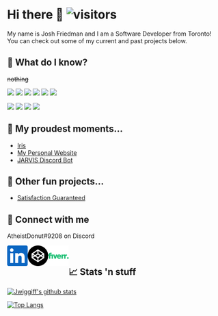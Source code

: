 # Hi there 👋 ![visitors](https://visitor-badge.glitch.me/badge?page_id=Jwiggiff)
My name is Josh Friedman and I am a Software Developer from Toronto! You can check out some of my current and past projects below.

## &#129504; What do I know?
~~nothing~~

![](https://img.shields.io/badge/Language-JavaScript-informational?style=flat&logo=JavaScript&logoColor=white&color=brightgreen)
![](https://img.shields.io/badge/Language-HTML5-informational?style=flat&logo=HTML5&logoColor=white&color=brightgreen)
![](https://img.shields.io/badge/Language-CSS3-informational?style=flat&logo=CSS3&logoColor=white&color=brightgreen)
![](https://img.shields.io/badge/Language-Flutter-informational?style=flat&logo=Flutter&logoColor=white&color=yellow)
![](https://img.shields.io/badge/Language-Java-informational?style=flat&logo=Java&logoColor=white&color=orange)
![](https://img.shields.io/badge/Language-Python-informational?style=flat&logo=Python&logoColor=white&color=red)

![](https://img.shields.io/badge/Tool-Jekyll-informational?style=flat&logo=Jekyll&logoColor=white&color=brightgreen)
![](https://img.shields.io/badge/Tool-Git-informational?style=flat&logo=GIt&logoColor=white&color=brightgreen)
![](https://img.shields.io/badge/Tool-Firebase-informational?style=flat&logo=Firebase&logoColor=white&color=brightgreen)
![](https://img.shields.io/badge/Tool-WordPress-informational?style=flat&logo=WordPress&logoColor=white&color=yellow)

<!-- ## &#x1F6A7; I'm currently working on...
- [Rex Beats Website](rexbeats.netlify.app)
- StudyTime App -->

## &#128084; My proudest moments...
- [Iris](https://github.com/Jwiggiff/QHacks22)
- [My Personal Website](https://joshfriedman.dev)
- [JARVIS Discord Bot](https://github.com/Jwiggiff/JARVIS)

## &#127881; Other fun projects...
- [Satisfaction Guaranteed](https://Jwiggiff.github.io/Satisfaction-Guaranteed)

## &#x1F4F2; Connect with me

AtheistDonut#9208 on Discord

<a href="https://www.linkedin.com/in/josh-friedman-1b9222199/">
  <img align="left" alt="Linkedin" src="/assets/linkedin.svg" />
</a>
<a href="https://codepen.io/jwiggiff">
  <img align="left" alt="CodePen" src="/assets/codepen.svg" />
</a>
<a href="https://www.fiverr.com/share/NooP1p">
  <img align="left" alt="Fiverr" src="/assets/fiverr.svg" />
</a>

<br />

## &#x1F4C8; Stats 'n stuff
[![Jwiggiff's github stats](https://github-readme-stats.vercel.app/api?username=jwiggiff&count_private=true&show_icons=true&include_all_commits=true&theme=dark&hide_border=true)](https://github.com/anuraghazra/github-readme-stats)

[![Top Langs](https://github-readme-stats.vercel.app/api/top-langs/?username=jwiggiff&layout=compact&theme=dark&hide_border=true)](https://github.com/anuraghazra/github-readme-stats)


[1]: https://www.linkedin.com/in/josh-friedman-1b9222199/
[2]: https://codepen.io/jwiggiff
[3]: https://www.fiverr.com/share/NooP1p

<!--
**Jwiggiff/Jwiggiff** is a ✨ _special_ ✨ repository because its `README.md` (this file) appears on your GitHub profile.

Here are some ideas to get you started:

- 🔭 I’m currently working on ...
- 🌱 I’m currently learning ...
- 👯 I’m looking to collaborate on ...
- 🤔 I’m looking for help with ...
- 💬 Ask me about ...
- 📫 How to reach me: ...
- 😄 Pronouns: ...
- ⚡ Fun fact: ...
-->
